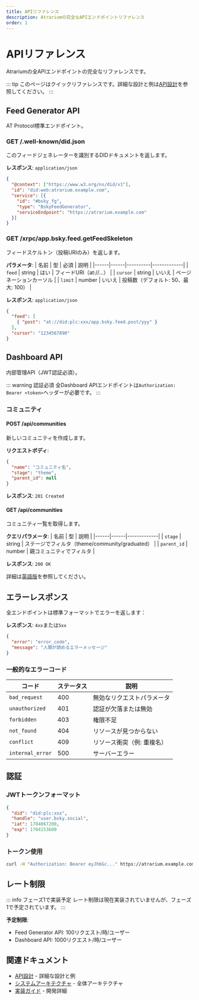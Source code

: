 ```yaml
---
title: APIリファレンス
description: Atrariumの完全なAPIエンドポイントリファレンス
order: 1
---
```


# APIリファレンス

Atrariumの全APIエンドポイントの完全なリファレンスです。

::: tip
このページはクイックリファレンスです。詳細な設計と例は[API設計](/ja/architecture/api)を参照してください。
:::

## Feed Generator API

AT Protocol標準エンドポイント。

### GET /.well-known/did.json

このフィードジェネレーターを識別するDIDドキュメントを返します。

**レスポンス**: `application/json`

```json
{
  "@context": ["https://www.w3.org/ns/did/v1"],
  "id": "did:web:atrarium.example.com",
  "service": [{
    "id": "#bsky_fg",
    "type": "BskyFeedGenerator",
    "serviceEndpoint": "https://atrarium.example.com"
  }]
}
```

### GET /xrpc/app.bsky.feed.getFeedSkeleton

フィードスケルトン（投稿URIのみ）を返します。

**パラメータ**:
| 名前 | 型 | 必須 | 説明 |
|------|------|----------|-------------|
| `feed` | string | はい | フィードURI（at://...） |
| `cursor` | string | いいえ | ページネーションカーソル |
| `limit` | number | いいえ | 投稿数（デフォルト: 50、最大: 100） |

**レスポンス**: `application/json`

```json
{
  "feed": [
    { "post": "at://did:plc:xxx/app.bsky.feed.post/yyy" }
  ],
  "cursor": "1234567890"
}
```

## Dashboard API

内部管理API（JWT認証必須）。

::: warning 認証必須
全Dashboard APIエンドポイントは`Authorization: Bearer <token>`ヘッダーが必要です。
:::

### コミュニティ

#### POST /api/communities

新しいコミュニティを作成します。

**リクエストボディ**:
```json
{
  "name": "コミュニティ名",
  "stage": "theme",
  "parent_id": null
}
```

**レスポンス**: `201 Created`

#### GET /api/communities

コミュニティ一覧を取得します。

**クエリパラメータ**:
| 名前 | 型 | 説明 |
|------|------|-------------|
| `stage` | string | ステージでフィルタ（theme/community/graduated） |
| `parent_id` | number | 親コミュニティでフィルタ |

**レスポンス**: `200 OK`

詳細は[英語版](/en/reference/api-reference)を参照してください。

## エラーレスポンス

全エンドポイントは標準フォーマットでエラーを返します：

**レスポンス**: `4xx`または`5xx`

```json
{
  "error": "error_code",
  "message": "人間が読めるエラーメッセージ"
}
```

### 一般的なエラーコード

| コード | ステータス | 説明 |
|------|--------|-------------|
| `bad_request` | 400 | 無効なリクエストパラメータ |
| `unauthorized` | 401 | 認証が欠落または無効 |
| `forbidden` | 403 | 権限不足 |
| `not_found` | 404 | リソースが見つからない |
| `conflict` | 409 | リソース衝突（例: 重複名） |
| `internal_error` | 500 | サーバーエラー |

## 認証

### JWTトークンフォーマット

```json
{
  "did": "did:plc:xxx",
  "handle": "user.bsky.social",
  "iat": 1704067200,
  "exp": 1704153600
}
```

### トークン使用

```bash
curl -H "Authorization: Bearer eyJhbGc..." https://atrarium.example.com/api/communities
```

## レート制限

::: info フェーズ1で実装予定
レート制限は現在実装されていませんが、フェーズ1で予定されています。
:::

**予定制限**:
- Feed Generator API: 100リクエスト/時/ユーザー
- Dashboard API: 1000リクエスト/時/ユーザー

## 関連ドキュメント

- [API設計](/ja/architecture/api) - 詳細な設計と例
- [システムアーキテクチャ](/ja/architecture/system-design) - 全体アーキテクチャ
- [実装ガイド](/ja/reference/implementation) - 開発詳細
